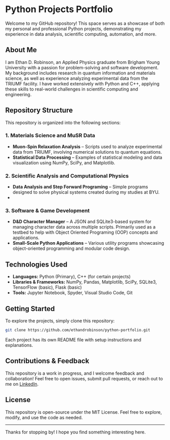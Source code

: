 # Python Projects Portfolio

Welcome to my GitHub repository! This space serves as a showcase of both my personal and professional Python projects, demonstrating my experience in data analysis, scientific computing, automation, and more.

## About Me
I am Ethan D. Robinson, an Applied Physics graduate from Brigham Young University with a passion for problem-solving and software development. My background includes research in quantum information and materials science, as well as experience analyzing experimental data from the TRIUMF facility. I have worked extensively with Python and C++, applying these skills to real-world challenges in scientific computing and engineering.

## Repository Structure
This repository is organized into the following sections:

### 1. **Materials Science and MuSR Data**
- **Muon-Spin Relaxation Analysis** – Scripts used to analyze experimental data from TRIUMF, involving numerical solutions to quantum equations.
- **Statistical Data Processing** – Examples of statistical modeling and data visualization using NumPy, SciPy, and Matplotlib.

### 2. **Scientific Analysis and Computational Physics**
- **Data Analysis and Step Forward Programing** – Simple programs designed to solve physical systems created during my studies at BYU.
- 
### 3. **Software & Game Development**
- **D&D Character Manager** – A JSON and SQLite3-based system for managing character data across multiple scripts. Primarily used as a testbed to help with Object Oriented Programing (OOP) concepts and applications.
- **Small-Scale Python Applications** – Various utility programs showcasing object-oriented programming and modular code design.

## Technologies Used
- **Languages:** Python (Primary), C++ (for certain projects)
- **Libraries & Frameworks:** NumPy, Pandas, Matplotlib, SciPy, SQLite3, TensorFlow (basic), Flask (basic)
- **Tools:** Jupyter Notebook, Spyder, Visual Studio Code, Git

## Getting Started
To explore the projects, simply clone this repository:
```sh
git clone https://github.com/ethandrobinson/python-portfolio.git
```
Each project has its own README file with setup instructions and explanations.

## Contributions & Feedback
This repository is a work in progress, and I welcome feedback and collaboration! Feel free to open issues, submit pull requests, or reach out to me on [LinkedIn](https://linkedin.com/in/ethan-d-robinson).

## License
This repository is open-source under the MIT License. Feel free to explore, modify, and use the code as needed.

---

Thanks for stopping by! I hope you find something interesting here.

